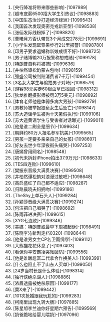 
1. [央行降准将带来哪些影响]-[1097989]
1. [超市底薪6500招大学生引热议]-[1098883]
1. [中国生态治沙打造经济绿洲]-[1099543]
1. [我国首次发现奥密克戎新亚型]-[1098538]
1. [张俪发际线粉掉了]-[1098820]
1. [曹曦月方否认带货3个月成交278元]-[1099691]
1. [小学生发现罂粟果步行2公里报警]-[1098780]
1. [印男子要求退婚称新娘成绩不好]-[1098725]
1. [男子赌博输20万报警称想戒赌]-[1099178]
1. [特朗普自称将被捕]-[1099636]
1. [井柏然谭松韵蒙古包吻]-[1098159]
1. [强盛公司被判赔消费者7千万]-[1099454]
1. [3名女大学生与偷拍男子对峙]-[1098579]
1. [游客98元买走60根虫草已找回]-[1098312]
1. [狄龙推翻摄影师被罚3万5美元]-[1098892]
1. [体育老师他是体弱多病大男孩]-[1099279]
1. [男教师被举报猥亵女生后坠亡]-[1098147]
1. [苏大造谣学生被拘十天暑假执行]-[1099106]
1. [苏大造黄谣学生与受害者对话曝光]-[1099011]
1. [他是谁二刷全是细节]-[1099634]
1. [朝鲜约80万人报名参军抗美]-[1099565]
1. [男孩一定要多亲亲自己的女孩]-[1098697]
1. [好友去世少年深夜街头痛哭]-[1097253]
1. [唐嫣曾用网名]-[1098548]
1. [初代未拆封iPhone拍出37.9万元]-[1098633]
1. [TES四连败]-[1099610]
1. [樊振东晋级大满贯决赛]-[1099508]
1. [井柏然谭松韵对浪漫过敏吧]-[1098648]
1. [高启盛红了自己都不适应]-[1098287]
1. [归路晨晓夫妇拥吻]-[1099186]
1. [TheShy上单石头人]-[1099284]
1. [孙颖莎晋级大满贯决赛]-[1099274]
1. [何洁把自己唱哭了]-[1098692]
1. [陈雨菲进决赛]-[1099615]
1. [XYG七连败]-[1099346]
1. [美媒：特朗普或最早下周被起诉]-[1098491]
1. [陈晓李沁新剧定档0320]-[1098644]
1. [他是谁男女主CP名卫雨绸缪]-[1099112]
1. [大熊猫花花休息了]-[1097403]
1. [看保你平安霸凌哭戏破防]-[1099556]
1. [他是谁跋扈富二代拿合作换美人]-[1099399]
1. [什么也阻止不了山东人买单]-[1099050]
1. [24岁当村长是什么体验]-[1098314]
1. [独行侠绝杀湖人]-[1098886]
1. [浓眉透露被绝杀原因]-[1099177]
1. [冀X来了]-[1099442]
1. [101次抢婚跟我玩尬的]-[1099283]
1. [柯南里出现九转大肠]-[1097885]
1. [陈星旭李兰迪你好星期六预告]-[1099569]
1. [奶爸跪地给婴儿喂奶]-[1097096]